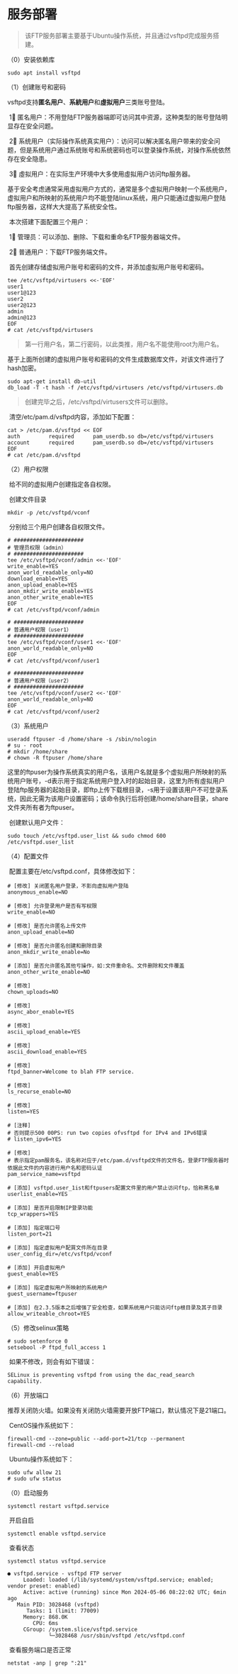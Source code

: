 # 服务部署

> 该FTP服务部署主要基于Ubuntu操作系统，并且通过vsftpd完成服务搭建。

（0）安装依赖库

```shell
sudo apt install vsftpd
```

（1）创建账号和密码

​	vsftpd支持**匿名用户**、**系統用户**和**虛拟用户**三类账号登陆。

​	1⃣️ 匿名用户：不用登陆FTP服务器端即可访问其中资源，这种类型的账号登陆明显存在安全问题。

​	2⃣️ 系统用户（实际操作系统真实用户）：访问可以解决匿名用户带来的安全问题，但是系统用户通过系统账号和系统密码也可以登录操作系统，对操作系统依然存在安全隐患。

​	3⃣️ 虛拟用户：在实际生产环境中大多使用虛拟用户访问ftp服务器。

​	基于安全考虑通常采用虛拟用户方式的，通常是多个虚拟用户映射一个系统用户，虚拟用户和所映射的系统用户均不能登陆linux系统，用户只能通过虚拟用户登陆ftp服务器，这样大大提高了系统安全性。

​	本次搭建下面配置三个用户：

​	1⃣️ 管理员：可以添加、删除、下载和重命名FTP服务器端文件。

​	2⃣️ 普通用户：下载FTP服务端文件。

​	首先创建存储虚拟用户账号和密码的文件，并添加虛拟用户账号和密码。

```shell
tee /etc/vsftpd/virtusers <<-'EOF'
user1
user1@123
user2
user2@123
admin
admin@123
EOF
# cat /etc/vsftpd/virtusers
```

> 第一行用户名，第二行密码，以此类推，用户名不能使用root为用户名。

​	基于上面所创建的虚拟用户账号和密码的文件生成数据库文件，对该文件进行了hash加密。

```shell
sudo apt-get install db-util
db_load -T -t hash -f /etc/vsftpd/virtusers /etc/vsftpd/virtusers.db
```

> 创建完毕之后，/etc/vsftpd/virtusers文件可以删除。

​	清空/etc/pam.d/vsftpd内容，添加如下配置：

```shell
cat > /etc/pam.d/vsftpd << EOF
auth         required      pam_userdb.so db=/etc/vsftpd/virtusers
account      required      pam_userdb.so db=/etc/vsftpd/virtusers
EOF
# cat /etc/pam.d/vsftpd
```

（2）用户权限

​	给不同的虚拟用户创建指定各自权限。

​	创建文件目录

```shell
mkdir -p /etc/vsftpd/vconf
```

​	分别给三个用户创建各自权限文件。

```shell
# ######################
# 管理员权限（admin）
# ######################
tee /etc/vsftpd/vconf/admin <<-'EOF'
write_enable=YES
anon_world_readable_only=NO
download_enable=YES
anon_upload_enable=YES
anon_mkdir_write_enable=YES
anon_other_write_enable=YES
EOF
# cat /etc/vsftpd/vconf/admin

# ######################
# 普通用户权限（user1）
# ######################
tee /etc/vsftpd/vconf/user1 <<-'EOF'
anon_world_readable_only=NO
EOF
# cat /etc/vsftpd/vconf/user1

# ######################
# 普通用户权限（user2）
# ######################
tee /etc/vsftpd/vconf/user2 <<-'EOF'
anon_world_readable_only=NO
EOF
# cat /etc/vsftpd/vconf/user2
```

（3）系统用户

```shell
useradd ftpuser -d /home/share -s /sbin/nologin
# su - root
# mkdir /home/share
# chown -R ftpuser /home/share
```

​	这里的ftpuser为操作系统真实的用户名，该用户名就是多个虚拟用户所映射的系统用户账号，-d表示用于指定系统用户登入时的起始目录，这里为所有虛拟用户登陆ftp服务器的起始目录，即ftp上传下载根目录，-s用于设置该用户不可登录系统，因此无需为该用户设置密码；该命令执行后将创建/home/share目录，share文件夹所有者为ftpuser。

​	创建默认用户文件：

```shell
sudo touch /etc/vsftpd.user_list && sudo chmod 600 /etc/vsftpd.user_list
```

（4）配置文件

​	配置主要在/etc/vsftpd.conf，具体修改如下：

```shell
# [修改] 关闭匿名用户登录，不影向虚拟用户登陆
anonymous_enable=NO

# [修改] 允许登录用户是否有写杈限
write_enable=NO

# [修改] 是否允许匿名上传文件
anon_upload_enable=NO

# [修改] 是否允许匿名创建和删除目录
anon_mkdir_write_enable=No

# [添加] 是否允许匿名其他亏操作，如:文件重命名、文件删除和文件覆盖
anon_other_write_enable=NO

# [修改]
chown_uploads=NO

# [修改]
async_abor_enable=YES

# [修改]
ascii_upload_enable=YES

# [修改]
ascii_download_enable=YES

# [修改]
ftpd_banner=Welcome to blah FTP service.

# [修改]
ls_recurse_enable=NO

# [修改]
listen=YES

# [注释]
# 否则提示500 00PS: run two copies ofvsftpd for IPv4 and IPv6错误
# listen_ipv6=YES

# [修改] 
# 表示指定pam服务名，该名称对应于/etc/pam.d/vsftpd文件的文件名，登录FTP服务器时依据此文件的内容进行用户名和密码认证
pam_service_name=vsftpd

# [添加] vsftpd.user_1ist和ftpusers配置文件里的用户禁止访问ftp，恰称黑名单
userlist_enable=YES

# [添加] 是否开启限制IP登录功能
tcp_wrappers=YES

# [添加] 指定端口号
listen_port=21

# [添加] 指定虚拟用户配買文件所在目录
user_config_dir=/etc/vsftpd/vconf

# [添加] 开启虛拟用户
guest_enable=YES

# [添加] 指定虚拟用户所映射的系统用户
guest_username=ftpuser

# [添加] 在2.3.5版本之后增强了安全检查，如果系统用户只能访问ftp根目录及其子目录
allow_writeable_chroot=YES
```

（5）修改selinux策略

```shell
# sudo setenforce 0
setsebool -P ftpd_full_access 1
```

​	如果不修改，则会有如下错误：

```shell
SELinux is preventing vsftpd from using the dac_read_search capability.
```

（6）开放端口

​	推荐关闭防火墙。如果没有关闭防火墙需要开放FTP端口，默认情况下是21端口。

​	CentOS操作系统如下：

```shell
firewall-cmd --zone=public --add-port=21/tcp --permanent
firewall-cmd --reload
```

​	Ubuntu操作系统如下：

```shell
sudo ufw allow 21
# sudo ufw status
```

（0）启动服务

```shell
systemctl restart vsftpd.service
```

​	开启自启

```shell
systemctl enable vsftpd.service
```

​	查看状态

```shell
systemctl status vsftpd.service
```

```shell
● vsftpd.service - vsftpd FTP server
     Loaded: loaded (/lib/systemd/system/vsftpd.service; enabled; vendor preset: enabled)
     Active: active (running) since Mon 2024-05-06 08:22:02 UTC; 6min ago
   Main PID: 3028468 (vsftpd)
      Tasks: 1 (limit: 77009)
     Memory: 868.0K
        CPU: 6ms
     CGroup: /system.slice/vsftpd.service
             └─3028468 /usr/sbin/vsftpd /etc/vsftpd.conf
```

​	查看服务端口是否正常

```shell
netstat -anp | grep ":21"
```